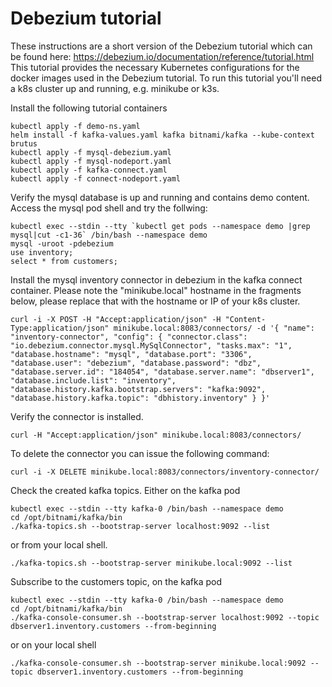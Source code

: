 
# Debezium tutorial

These instructions are a short version of the Debezium tutorial which can be found here: https://debezium.io/documentation/reference/tutorial.html<br/>
This tutorial provides the necessary Kubernetes configurations for the docker images used in the Debezium tutorial. To run this tutorial you'll need a k8s cluster
up and running, e.g. minikube or k3s.<br/>

Install the following tutorial containers

```
kubectl apply -f demo-ns.yaml
helm install -f kafka-values.yaml kafka bitnami/kafka --kube-context brutus
kubectl apply -f mysql-debezium.yaml
kubectl apply -f mysql-nodeport.yaml
kubectl apply -f kafka-connect.yaml
kubectl apply -f connect-nodeport.yaml
```
Verify the mysql database is up and running and contains demo content. Access the mysql pod shell and try the follwing:<br/>
```
kubectl exec --stdin --tty `kubectl get pods --namespace demo |grep mysql|cut -c1-36` /bin/bash --namespace demo
mysql -uroot -pdebezium
use inventory;
select * from customers;
```
Install the mysql inventory connector in debezium in the kafka connect container. Please note the "minikube.local" hostname in the fragments below, please replace that with the hostname or IP of your k8s cluster.

`curl -i -X POST -H "Accept:application/json" -H "Content-Type:application/json" minikube.local:8083/connectors/ -d '{ "name": "inventory-connector", "config": { "connector.class": "io.debezium.connector.mysql.MySqlConnector", "tasks.max": "1", "database.hostname": "mysql", "database.port": "3306", "database.user": "debezium", "database.password": "dbz", "database.server.id": "184054", "database.server.name": "dbserver1", "database.include.list": "inventory", "database.history.kafka.bootstrap.servers": "kafka:9092", "database.history.kafka.topic": "dbhistory.inventory" } }'`

Verify the connector is installed.

`curl -H "Accept:application/json" minikube.local:8083/connectors/`

To delete the connector you can issue the following command:

`curl -i -X DELETE minikube.local:8083/connectors/inventory-connector/`

Check the created kafka topics. Either on the kafka pod 

```
kubectl exec --stdin --tty kafka-0 /bin/bash --namespace demo
cd /opt/bitnami/kafka/bin
./kafka-topics.sh --bootstrap-server localhost:9092 --list
```

or from your local shell.

`./kafka-topics.sh --bootstrap-server minikube.local:9092 --list`

Subscribe to the customers topic, on the kafka pod

```
kubectl exec --stdin --tty kafka-0 /bin/bash --namespace demo
cd /opt/bitnami/kafka/bin
./kafka-console-consumer.sh --bootstrap-server localhost:9092 --topic dbserver1.inventory.customers --from-beginning
```

or on your local shell

`./kafka-console-consumer.sh --bootstrap-server minikube.local:9092 --topic dbserver1.inventory.customers --from-beginning`